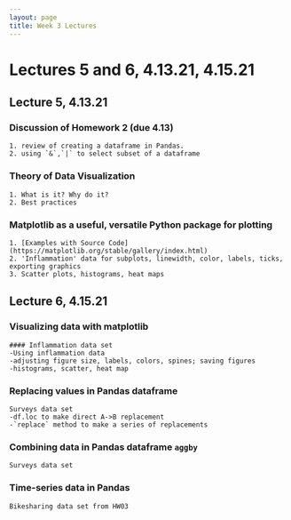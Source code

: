```yaml
---
layout: page
title: Week 3 Lectures
---
```


# Lectures 5 and 6, 4.13.21, 4.15.21

## Lecture 5, 4.13.21 

### Discussion of Homework 2 (due 4.13)
    1. review of creating a dataframe in Pandas.
    2. using `&`,`|` to select subset of a dataframe  

### Theory of Data Visualization
    1. What is it? Why do it?
    2. Best practices 

### Matplotlib as a useful, versatile Python package for plotting
    1. [Examples with Source Code](https://matplotlib.org/stable/gallery/index.html)
    2. 'Inflammation' data for subplots, linewidth, color, labels, ticks, exporting graphics
    3. Scatter plots, histograms, heat maps


## Lecture 6, 4.15.21

### Visualizing data with matplotlib
    #### Inflammation data set
    -Using inflammation data
    -adjusting figure size, labels, colors, spines; saving figures
    -histograms, scatter, heat map
### Replacing values in Pandas dataframe
    Surveys data set
    -df.loc to make direct A->B replacement
    -`replace` method to make a series of replacements
### Combining data in Pandas dataframe `aggby`
    Surveys data set

### Time-series data in Pandas
    Bikesharing data set from HW03

